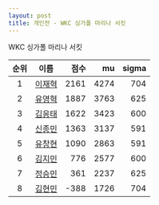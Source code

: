 ```yaml
---
layout: post
title: 개인전 - WKC 싱가폴 마리나 서킷
---
```


WKC 싱가폴 마리나 서킷

| 순위 | 이름 | 점수 | mu | sigma |
|:---:|:---:|---:|---:|---:|
| 1 | [이재혁](../ijaehyeok) | 2161 | 4274 | 704 |
| 2 | [유영혁](../yuyeonghyeok) | 1887 | 3763 | 625 |
| 3 | [김응태](../gimeungtae) | 1622 | 3423 | 600 |
| 4 | [신종민](../shinjongmin) | 1363 | 3137 | 591 |
| 5 | [유창현](../yuchanghyeon) | 1090 | 2863 | 591 |
| 6 | [김지민](../gimjimin) | 776 | 2577 | 600 |
| 7 | [정승민](../jeongseungmin) | 361 | 2237 | 625 |
| 8 | [김현민](../gimhyunmin) | -388 | 1726 | 704 |
